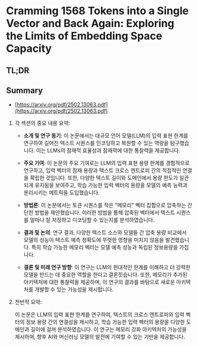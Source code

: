 # Cramming 1568 Tokens into a Single Vector and Back Again: Exploring the Limits of Embedding Space Capacity
## TL;DR
## Summary
- [https://arxiv.org/pdf/2502.13063.pdf](https://arxiv.org/pdf/2502.13063.pdf)

1. 각 섹션의 중요 내용 요약:

   - **소개 및 연구 동기**: 이 논문에서는 대규모 언어 모델(LLM)의 입력 표현 한계를 연구하여 길어진 텍스트 시퀀스를 인코딩하고 복원할 수 있는 역량을 탐구했습니다. 이는 LLMs의 잠재적 효율성과 잠재력에 대한 통찰력을 제공합니다.

   - **주요 기여**: 이 논문의 주요 기여로는 LLM의 입력 표현 용량 한계를 경험적으로 연구하고, 입력 벡터의 잠재 용량과 텍스트 크로스 엔트로피 간의 직접적인 연결을 확립한 것입니다. 또한, 다양한 텍스트 길이와 도메인에서 용량 한도가 일관되게 유지됨을 보여주고, 학습 가능한 입력 벡터의 용량을 모델의 예측 능력과 분리시키는 메트릭을 도입했습니다.

   - **방법론**: 이 논문에서는 토큰 시퀀스를 작은 "메모리" 벡터 집합으로 압축하는 간단한 방법을 제안했습니다. 이러한 방법을 통해 압축된 벡터에서 텍스트 시퀀스를 얼마나 잘 저장하고 디코딩할 수 있는지를 분석하였습니다.

   - **결과 및 논의**: 연구 결과, 다양한 텍스트 소스와 모델들 간 압축 용량 비교에서 모델의 성능이 텍스트 예측 정확도에 뚜렷한 영향을 미치지 않음을 발견했습니다. 특히 학습 가능한 메모리 벡터는 모델 예측 성능과 독립된 정보용량을 가집니다.

   - **결론 및 미래 연구 방향**: 이 연구는 LLM의 현대적인 한계를 이해하고 더 강력한 모델을 만드는 데 중요한 역할을 한다고 결론짓습니다. 또한, 메모리가 추가된 아키텍처에 대한 통찰력을 제공하며, 이 연구의 결과를 바탕으로 새로운 아키텍처를 개발할 수 있는 가능성을 제시합니다.

2. 전반적 요약:

   이 논문은 LLM의 입력 표현 한계를 연구하여, 텍스트의 크로스 엔트로피와 입력 벡터의 정보 용량 간의 연결성을 제시하고, 학습 가능한 입력 벡터의 용량을 다양한 도메인과 길이에 걸쳐 분석하였습니다. 이 연구는 메모리 강화 아키텍처의 가능성을 제시하며, 향후 AI와 머신러닝 모델의 발전에 기여할 수 있는 기반을 제공합니다.